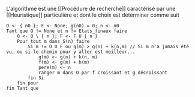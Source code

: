 
L'algorithme est une [[Procédure de recherche]] caractérisé par une [[Heuristique]] particulière et dont le choix est déterminer comme suit

```
O <- { n0 }; F <- None; g(n0) = 0; n <- n0
Tant que O != None et n != Etats_finaux faire
	O <- O \ { n }; F <- F U { n }
	Pour tout m dans S(n) faire
		Si m != O U F ou g(m) > g(n) + k(n,m) // Si m n'a jamais été vu, ou si le chemin pour y aller est meilleur...
			g(m) <- g(n) + k(n, m)
			f(m) <- g(m) + h(m)
			pere(m) <- n
			ranger m dans O par f croissant et g décroissant
		fin Si
	fin pour
fin Tant que 
```
